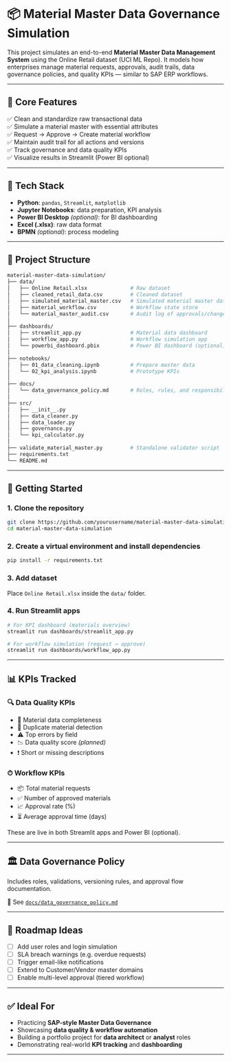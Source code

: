 # 📦 Material Master Data Governance Simulation

This project simulates an end-to-end **Material Master Data Management System** using the Online Retail dataset (UCI ML Repo). It models how enterprises manage material requests, approvals, audit trails, data governance policies, and quality KPIs — similar to SAP ERP workflows.

---

## 🧩 Core Features

✅ Clean and standardize raw transactional data  
✅ Simulate a material master with essential attributes  
✅ Request → Approve → Create material workflow  
✅ Maintain audit trail for all actions and versions  
✅ Track governance and data quality KPIs  
✅ Visualize results in Streamlit (Power BI optional)

---

## 🧰 Tech Stack

- **Python**: `pandas`, `Streamlit`, `matplotlib`
- **Jupyter Notebooks**: data preparation, KPI analysis
- **Power BI Desktop** *(optional)*: for BI dashboarding
- **Excel (.xlsx)**: raw data format
- **BPMN** *(optional)*: process modeling

---

## 📁 Project Structure

```bash
material-master-data-simulation/
├── data/
│   ├── Online Retail.xlsx              # Raw dataset
│   ├── cleaned_retail_data.csv         # Cleaned dataset
│   ├── simulated_material_master.csv   # Simulated material master data
│   ├── material_workflow.csv           # Workflow state store
│   └── material_master_audit.csv       # Audit log of approvals/changes
│
├── dashboards/
│   ├── streamlit_app.py                # Material data dashboard
│   ├── workflow_app.py                 # Workflow simulation app
│   └── powerbi_dashboard.pbix          # Power BI dashboard (optional)
│
├── notebooks/
│   ├── 01_data_cleaning.ipynb          # Prepare master data
│   └── 02_kpi_analysis.ipynb           # Prototype KPIs
│
├── docs/
│   └── data_governance_policy.md       # Roles, rules, and responsibilities
│
├── src/
│   ├── __init__.py
│   ├── data_cleaner.py
│   ├── data_loader.py
│   ├── governance.py
│   └── kpi_calculator.py
│
├── validate_material_master.py         # Standalone validator script
├── requirements.txt
└── README.md
````

---

## 🚀 Getting Started

### 1. Clone the repository

```bash
git clone https://github.com/yourusername/material-master-data-simulation.git
cd material-master-data-simulation
```

### 2. Create a virtual environment and install dependencies

```bash
pip install -r requirements.txt
```

### 3. Add dataset

Place `Online Retail.xlsx` inside the `data/` folder.

### 4. Run Streamlit apps

```bash
# For KPI dashboard (materials overview)
streamlit run dashboards/streamlit_app.py

# For workflow simulation (request → approve)
streamlit run dashboards/workflow_app.py
```

---

## 📊 KPIs Tracked

### 🔍 Data Quality KPIs

* 🧼 Material data completeness
* 🔁 Duplicate material detection
* ⚠️ Top errors by field
* 📉 Data quality score *(planned)*
* ❗ Short or missing descriptions

### ⏱ Workflow KPIs

* 📦 Total material requests
* ✅ Number of approved materials
* 📈 Approval rate (%)
* ⏳ Average approval time (days)

These are live in both Streamlit apps and Power BI (optional).

---

## 🏛️ Data Governance Policy

Includes roles, validations, versioning rules, and approval flow documentation.

📄 See [`docs/data_governance_policy.md`](docs/data_governance_policy.md)

---

## 📌 Roadmap Ideas

* [ ] Add user roles and login simulation
* [ ] SLA breach warnings (e.g. overdue requests)
* [ ] Trigger email-like notifications
* [ ] Extend to Customer/Vendor master domains
* [ ] Enable multi-level approval (tiered workflow)

---

## ✅ Ideal For

* Practicing **SAP-style Master Data Governance**
* Showcasing **data quality & workflow automation**
* Building a portfolio project for **data architect** or **analyst** roles
* Demonstrating real-world **KPI tracking** and **dashboarding**

---
